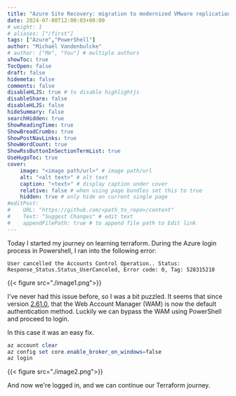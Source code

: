 ```yaml
---
title: "Azure Site Recovery: migration to modernized VMware replication"
date: 2024-07-08T12:00:03+00:00
# weight: 1
# aliases: ["/first"]
tags: ["Azure","PowerShell"]
author: "Michaël Vandenbulcke"
# author: ["Me", "You"] # multiple authors
showToc: true
TocOpen: false
draft: false
hidemeta: false
comments: false
disableHLJS: true # to disable highlightjs
disableShare: false
disableHLJS: false
hideSummary: false
searchHidden: true
ShowReadingTime: true
ShowBreadCrumbs: true
ShowPostNavLinks: true
ShowWordCount: true
ShowRssButtonInSectionTermList: true
UseHugoToc: true
cover:
    image: "<image path/url>" # image path/url
    alt: "<alt text>" # alt text
    caption: "<text>" # display caption under cover
    relative: false # when using page bundles set this to true
    hidden: true # only hide on current single page
#editPost:
#    URL: "https://github.com/<path_to_repo>/content"
#    Text: "Suggest Changes" # edit text
#    appendFilePath: true # to append file path to Edit link
---
```

Today I started my journey on learning terraform. During the Azure login process in Powershell, I ran into the following error:

```
User cancelled the Accounts Control Operation.. Status: Response_Status.Status_UserCanceled, Error code: 0, Tag: 528315210
```

{{< figure src="./image1.png">}}

I've never had this issue before, so I was a bit puzzled. It seems that since version [2.61.0](https://learn.microsoft.com/en-us/cli/azure/release-notes-azure-cli#may-21-2024), that the Web Account Manager (WAM) is now the default authentication method. Luckily we can bypass the WAM using PowerShell and proceed to login. 

In this case it was an easy fix.

```PowerShell
az account clear
az config set core.enable_broker_on_windows=false
az login
```

{{< figure src="./image2.png">}}

And now we're logged in, and we can continue our Terraform journey. 